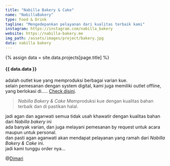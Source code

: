 ```yaml
---
title: "Nabilla Bakery & Cake"
name: "NabillaBakery"
type: Food & Drink
tagline: "Mengedepankan pelayanan dari kualitas terbaik kami"
instagram: https://instagram.com/nabilla_bakery
website: https://nabilla-bakery.me
img_path: /assets/images/project/bakery.jpg
data: nabilla bakery
---  
```

{% assign data = site.data.projects[page.title] %}

#### {{ data.data }}

adalah outlet kue yang memproduksi berbagai varian kue.  
selain pemesanan dengan system digital, kami juga memiliki outlet offline,  
yang berlokasi di..... <a href="https://nabilla-bakery.me">Check disini</a>.  

> *Nabilla Bakery & Cake* Memproduksi kue dengan kualitas bahan terbaik dan di pastikan halal.  

jadi agan dan aganwati semua tidak usah khawatir dengan kualitas bahan dari *Nabilla bakery* ini  
ada banyak varian, dan juga melayani pemesanan by request untuk acara maupun untuk personal.  
dan pasti agan aganwati akan mendapat pelayanan yang ramah dari *_Nabilla Bakery & Cake_* ini.  
jadi kami tunggu order nya...  

@<a href="{{ data.website }}">Dimari</a>  
